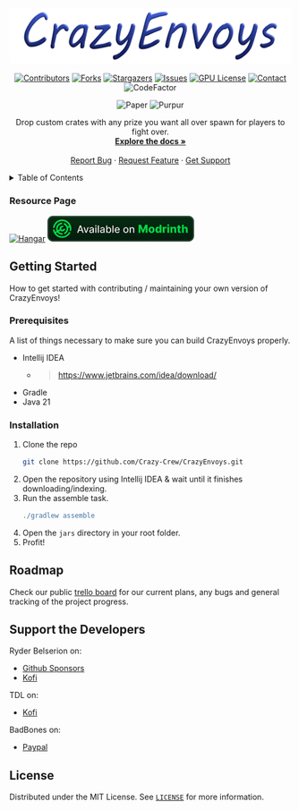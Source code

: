 <br />

<div align="center">

[![CrazyEnvoys](https://raw.githubusercontent.com/RyderBelserion/Assets/main/crazycrew/webp/CrazyEnvoysBanner.webp)](https://modrinth.com/plugin/crazyenvoys)

[![Contributors][contributors-shield]][contributors-url]
[![Forks][forks-shield]][forks-url]
[![Stargazers][stars-shield]][stars-url]
[![Issues][issues-shield]][issues-url]
[![GPU License][license-shield]][license-url]
[![Contact][discord-shield]][discord-url]
![CodeFactor][codefactor-shield]

![Paper](https://cdn.jsdelivr.net/gh/intergrav/devins-badges/assets/compact/supported/paper_vector.svg)
![Purpur](https://cdn.jsdelivr.net/gh/intergrav/devins-badges/assets/compact/supported/purpur_vector.svg)

  <p align="center">
    Drop custom crates with any prize you want all over spawn for players to fight over.
    <br />
    <a href="https://docs.crazycrew.us/crazyenvoys/home"><strong>Explore the docs »</strong></a>
    <br />
    <br />
    <a href="https://github.com/Crazy-Crew/CrazyEnvoys/issues/new?assignees=ryderbelserion&labels=bug&projects=&template=bugs.yml&title=%5BBug+Report%5D%3A+">Report Bug</a>
    ·
    <a href="https://github.com/Crazy-Crew/CrazyEnvoys/issues/new?assignees=&labels=feature&template=feature_request.md&title=%5BFeature%5D+">Request Feature</a>
    ·
    <a href="https://discord.gg/badbones-s-live-chat-182615261403283459">Get Support</a>
  </p>
</div>

<!-- TABLE OF CONTENTS -->
<details>
  <summary>Table of Contents</summary>
  <ol>
    <li>
      <a href="#getting-started">Getting Started</a>
      <ul>
        <li><a href="#prerequisites">Prerequisites</a></li>
        <li><a href="#installation">Installation</a></li>
      </ul>
    </li>
    <li><a href="#roadmap">Roadmap</a></li>
    <li><a href="#contributing">Contributing</a></li>
    <li><a href="#license">License</a></li>
    <li><a href="#contact">Contact</a></li>
  </ol>
</details>

### Resource Page
[![Hangar](https://raw.githubusercontent.com/intergrav/devins-badges/v3/assets/compact/available/hangar_46h.png)](https://hangar.papermc.io/CrazyCrew/CrazyEnvoys)
[![Modrinth](https://raw.githubusercontent.com/intergrav/devins-badges/v3/assets/compact/available/modrinth_46h.png)](https://modrinth.com/user/plugin/crazyenvoys)

## Getting Started
How to get started with contributing / maintaining your own version of CrazyEnvoys!

### Prerequisites
A list of things necessary to make sure you can build CrazyEnvoys properly.
* Intellij IDEA
    * > https://www.jetbrains.com/idea/download/
* Gradle
* Java 21

### Installation
1. Clone the repo
   ```sh
   git clone https://github.com/Crazy-Crew/CrazyEnvoys.git
   ```
2. Open the repository using Intellij IDEA & wait until it finishes downloading/indexing.
3. Run the assemble task.
   ```gradle
   ./gradlew assemble
   ```
4. Open the `jars` directory in your root folder.
5. Profit!

## Roadmap
Check our public [trello board](https://trello.com/b/BGDNUdaj) for our current plans, any bugs and general tracking of the project progress.

## Support the Developers
Ryder Belserion on:
* [Github Sponsors](https://github.com/sponsors/ryderbelserion)
* [Kofi](https://ko-fi.com/ryderbelserion)

TDL on:
* [Kofi](https://ko-fi.com/truedarklord)

BadBones on:
* [Paypal](https://www.paypal.me/joewojcik/)

## License
Distributed under the MIT License. See [`LICENSE`](/LICENSE) for more information.

[discord-shield]: https://img.shields.io/discord/182615261403283459.svg?style=flat&logo=appveyor
[discord-url]: https://discord.gg/badbones-s-live-chat-182615261403283459

[contributors-shield]: https://img.shields.io/github/contributors/Crazy-Crew/CrazyEnvoys.svg?style=flat&logo=appveyor
[contributors-url]: https://github.com/Crazy-Crew/CrazyEnvoys/graphs/contributors
[forks-shield]: https://img.shields.io/github/forks/Crazy-Crew/CrazyEnvoys.svg?style=flat&logo=appveyor
[forks-url]: https://github.com/Crazy-Crew/CrazyEnvoys/network/members
[stars-shield]: https://img.shields.io/github/stars/Crazy-Crew/CrazyEnvoys.svg?style=flat&logo=appveyor
[stars-url]: https://github.com/Crazy-Crew/CrazyEnvoys/stargazers
[issues-shield]: https://img.shields.io/github/issues/Crazy-Crew/CrazyEnvoys.svg?style=flat&logo=appveyor
[issues-url]: https://github.com/Crazy-Crew/CrazyEnvoys/issues
[license-shield]: https://img.shields.io/github/license/Crazy-Crew/CrazyEnvoys.svg?style=flat&logo=appveyor
[license-url]: https://github.com/Crazy-Crew/CrazyEnvoys/blob/master/LICENSE

[codefactor-shield]: https://img.shields.io/codefactor/grade/github/crazy-crew/CrazyEnvoys/main?style=flat&logo=appveyor